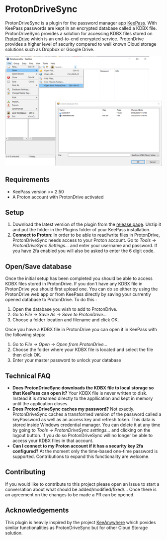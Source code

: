 # ProtonDriveSync
ProtonDriveSync is a plugin for the password manager app [KeePass](https://keepass.info/index.html). With KeePass passwords are kept in an encrypted database called a KDBX file. ProtonDriveSync provides a solution for accessing KDBX files stored on [ProtonDrive](https://proton.me/drive/free) which is an end-to-end encrypted service. ProtonDrive provides a higher level of security  compared to well known Cloud storage solutions such as Dropbox or Google Drive.

![ProtonDriveSync usage](protondrivesync_usage.png)

## Requirements
- KeePass version >= 2.50
- A Proton account with ProtonDrive activated

## Setup

1. Download the latest version of the plugin from the [release page](https://github.com/dhaven/ProtonDriveSync/releases). Unzip it and put the folder in the Plugins folder of your KeePass installation.
2. **Connect to Proton**: In order to be able to read/write files in ProtonDrive, ProtonDriveSync needs access to your Proton account. Go to _Tools -> ProtonDriveSync Settings..._ and enter your username and password. If you have 2fa enabled you will also be asked to enter the 6 digit code.

## Open/Save database

Once the initial setup has been completed you should be able to access KDBX files stored in ProtonDrive. If you don't have any KDBX file in ProtonDrive you should first upload one. You can do so either by using the ProtonDrive web app or from KeePass directly by saving your currently opened database to ProtonDrive. To do this :
1. Open the database you wish to add to ProtonDrive.
2. Go to _File -> Save As -> Save to ProtonDrive..._
3. Choose a folder location and filename and click OK.

Once you have a KDBX file in ProtonDrive you can open it in KeePass with the following steps:
1. Go to _File -> Open -> Open from ProtonDrive..._
2. Choose the folder where your KDBX file is located and select the file then click OK.
3. Enter your master password to unlock your database

## Technical FAQ

- **Does ProtonDriveSync downloads the KDBX file to local storage so that KeePass can open it?** Your KDBX file is never written to disk. Instead it is streamed directly to the appllication and kept in memory until the application closes.
- **Does ProtonDriveSync caches my password?** Not exactly. ProtonDriveSync caches a transformed version of the password called a keyPassword as well as an access key and refresh token. This data is stored inside Windows credential manager. You can delete it at any time by going to _Tools -> ProtonDriveSync settings..._ and clicking on the logout button. If you do so ProtonDriveSync will no longer be able to access your KDBX files in that account.
- **Can I connect to my Proton account if it has a security key 2fa configured?** At the moment only the time-based one-time password is supported. Contributions to expand this functionality are welcome.

## Contributing

If you would like to contribute to this project please open an Issue to start a conversation about what should be added/modified/fixed/... Once there is an agreement on the changes to be made a PR can be opened.

## Acknowledgements

This plugin is heavily inspired by the project [KeeAnywhere](https://github.com/Kyrodan/KeeAnywhere/tree/master/KeeAnywhere) which povides similar functionalities as ProtonDriveSync but for other Cloud Storage solution.

